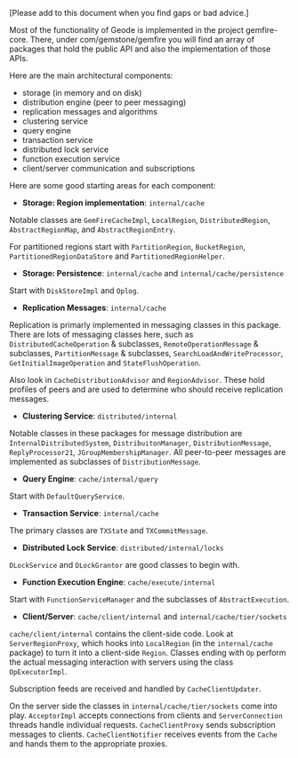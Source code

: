 [Please add to this document when you find gaps or bad advice.]

Most of the functionality of Geode is implemented in the project gemfire-core.
There, under com/gemstone/gemfire you will find an array of packages that
hold the public API and also the implementation of those APIs.

Here are the main architectural components:

- storage (in memory and on disk)
- distribution engine (peer to peer messaging)
- replication messages and algorithms
- clustering service
- query engine
- transaction service
- distributed lock service
- function execution service
- client/server communication and subscriptions


Here are some good starting areas for each component:

* **Storage: Region implementation**: `internal/cache`

Notable classes are `GemFireCacheImpl`, `LocalRegion`, `DistributedRegion`,
`AbstractRegionMap`, and `AbstractRegionEntry`.

For partitioned regions start with `PartitionRegion`, `BucketRegion`,
`PartitionedRegionDataStore` and `PartitionedRegionHelper`.

* **Storage: Persistence**: `internal/cache` and `internal/cache/persistence`

Start with `DiskStoreImpl` and `Oplog`.

* **Replication Messages**: `internal/cache`

Replication is primarly implemented in messaging classes in this
package.  There are lots of messaging classes here, such as 
`DistributedCacheOperation` & subclasses,
`RemoteOperationMessage` & subclasses, `PartitionMessage` & subclasses,
`SearchLoadAndWriteProcessor`, `GetInitialImageOperation`
and `StateFlushOperation`.

Also look in `CacheDistributionAdvisor` and `RegionAdvisor`.  These hold
profiles of peers and are used to determine who should receive replication
messages.

* **Clustering Service**: `distributed/internal`

Notable classes in these packages for message distribution are
`InternalDistributedSystem`, `DistribuitonManager`, `DistributionMessage`,
`ReplyProcessor21`, `JGroupMembershipManager`.  All peer-to-peer messages
are implemented as subclasses of `DistributionMessage`.

* **Query Engine**: `cache/internal/query`

Start with `DefaultQueryService`.

* **Transaction Service**: `internal/cache`

The primary classes are `TXState` and `TXCommitMessage`.

* **Distributed Lock Service**: `distributed/internal/locks`

`DLockService` and `DLockGrantor` are good classes to begin with.

* **Function Execution Engine**: `cache/execute/internal`

Start with `FunctionServiceManager` and the subclasses of `AbstractExecution`.

* **Client/Server**: `cache/client/internal` and `internal/cache/tier/sockets`

`cache/client/internal` contains the client-side code.  Look at `ServerRegionProxy`,
which hooks into `LocalRegion` (in the `internal/cache` package) to turn it
into a client-side `Region`.  Classes ending with `Op` perform the actual
messaging interaction with servers using the class `OpExecutorImpl`.

Subscription feeds are received and handled by `CacheClientUpdater`.

On the server side the classes in `internal/cache/tier/sockets` come into
play.  `AcceptorImpl` accepts connections from clients and `ServerConnection`
threads handle individual requests.  `CacheClientProxy` sends subscription
messages to clients.  `CacheClientNotifier` receives events from the `Cache`
and hands them to the appropriate proxies.




